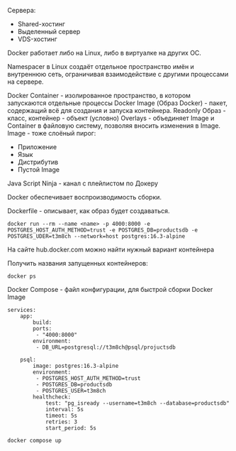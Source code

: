 Сервера:
- Shared-хостинг
- Выделенный сервер
- VDS-хостинг

Docker работает либо на Linux, либо в виртуалке на других ОС.

Namespacer в Linux создаёт отдельное пространство имён и внутреннюю сеть, ограничивая взаимодействие с другими процессами на сервере.

Docker Container - изолированное пространство, в котором запускаются отдельные процессы
Docker Image (Образ Docker) - пакет, содержащий всё для создания и запуска контейнера. Readonly
Образ - класс, контейнер - объект (условно)
Overlays - объединяет Image и Container в файловую систему, позволяя вносить изменения в Image. 
Image - тоже слоёный пирог:
- Приложение
- Язык
- Дистрибутив
- Пустой Image

Java Script Ninja - канал с плейлистом по Докеру

Docker обеспечивает воспроизводимость сборки.

Dockerfile - описывает, как образ будет создаваться.
```
docker run --rm --name <name> -p 4000:8000 -e POSTGRES_HOST_AUTH_METHOD=trust -e POSTGRES_DB=productsdb -e POSTGRES_UDER=t3m8ch --network=host postgres:16.3-alpine
```

На сайте hub.docker.com можно найти нужный вариант контейнера

Получить названия запущенных контейнеров:
```
docker ps
```

Docker Compose - файл конфигурации, для быстрой сборки Docker Image
```
services:
	app:
		build:
		ports:
		 - "4000:8000"
		environment:
		 - DB_URL=postgresql://t3m8ch@psql/projuctsdb

	psql:
		image: postgres:16.3-alpine
		environment:
		 - POSTGRES_HOST_AUTH_METHOD=trust
		 - POSTGRES_DB=productsdb
		 - POSTGRES_USER=t3m8ch
		healthcheck:
			test: "pg_isready --username=t3m8ch --database=productsdb"
			interval: 5s
			timeot: 5s
			retries: 3
			start_period: 5s
```

```
docker compose up
```

